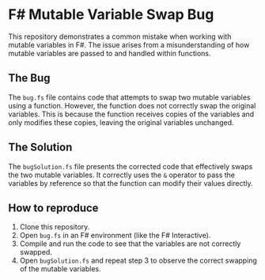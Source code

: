 # F# Mutable Variable Swap Bug

This repository demonstrates a common mistake when working with mutable variables in F#.  The issue arises from a misunderstanding of how mutable variables are passed to and handled within functions.

## The Bug

The `bug.fs` file contains code that attempts to swap two mutable variables using a function. However, the function does not correctly swap the original variables. This is because the function receives copies of the variables and only modifies these copies, leaving the original variables unchanged.

## The Solution

The `bugSolution.fs` file presents the corrected code that effectively swaps the two mutable variables.  It correctly uses the `&` operator to pass the variables by reference so that the function can modify their values directly.

## How to reproduce

1. Clone this repository.
2. Open `bug.fs` in an F# environment (like the F# Interactive).
3. Compile and run the code to see that the variables are not correctly swapped.
4. Open `bugSolution.fs` and repeat step 3 to observe the correct swapping of the mutable variables.
